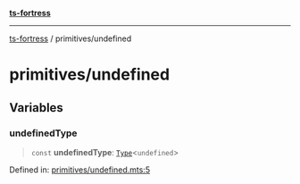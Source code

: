 [**ts-fortress**](../README.md)

---

[ts-fortress](../README.md) / primitives/undefined

# primitives/undefined

## Variables

### undefinedType

> `const` **undefinedType**: [`Type`](../type.md#type)\<`undefined`\>

Defined in: [primitives/undefined.mts:5](https://github.com/noshiro-pf/ts-fortress/blob/main/src/primitives/undefined.mts#L5)
